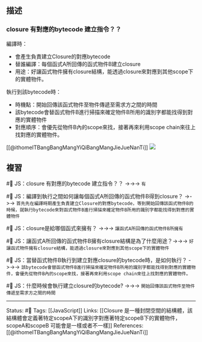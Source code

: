 ## 描述


### closure 有對應的bytecode 建立指令？？

編譯時：
- 會產生負責建立Closure的對應bytecode
- 替誰編譯：每個函式A所回傳的函式物件B建立closure
- 用途：好讓函式物件擁有closure結構，能透過closure來對應到其他scope下的實體物件。

執行到該bytecode時：
- 時機點：開始回傳該函式物件至物件傳遞至需求方之間的時間
- 該bytecode會替函式物件B進行掃描來確定物件B所用的識別字都能找得到對應的實體物件
- 對應順序：會優先從物件B內的scope來找，接著再來利用scope chain來往上找對應的實體物件。

[[@ithomeITBangBangMangYiQiBangMangJieJueNanTi]]
![](https://i.imgur.com/kQHviiR.png)




## 複習


#🧠 JS：closure 有對應的bytecode 建立指令？？ ->->-> `有`
<!--SR:!2022-09-28,10,250-->

#🧠 JS：編譯到執行之間如何讓每個函式A所回傳的函式物件B得到closure？ ->->-> `首先先在編譯時期產生負責建立Closure的對應bytecode，等到開始回傳該函式物件B的時候，就執行bytecode來對函式物件B進行掃描來確定物件B所用的識別字都能找得到對應的實體物件`
<!--SR:!2022-10-16,20,250-->


#🧠 JS：closure是給哪個函式來擁有？ ->->-> `讓函式A所回傳的函式物件B所擁有`
<!--SR:!2022-09-27,9,250-->

#🧠 JS：讓函式A所回傳的函式物件B擁有closure結構是為了什麼用途？->->-> `好讓函式物件擁有closure結構，能透過closure來對應到其他scope下的實體物件`
<!--SR:!2022-09-28,10,250-->

#🧠 JS：當替函式物件B執行到建立對應closure的bytecode時，是如何執行？ ->->-> `該bytecode會替函式物件B進行掃描來確定物件B所用的識別字都能找得到對應的實體物件，會優先從物件B內的scope來找，接著再來利用scope chain來往上找對應的實體物件。`
<!--SR:!2022-10-15,19,250-->


#🧠 JS：什麼時候會執行建立closure的bytecode?  ->->-> `開始回傳該函式物件至物件傳遞至需求方之間的時間`
<!--SR:!2022-09-27,9,250-->

---
Status: #🌱 
Tags:
[[JavaScript]]
Links:
[[Closure 是一種封閉空間的結構體，該結構體會定義著特定scopeA下的識別字對應著特定scopeB下的實體物件，scopeA和scopeB 可能會是一樣或者不一樣]]
References:
[[@ithomeITBangBangMangYiQiBangMangJieJueNanTi]]